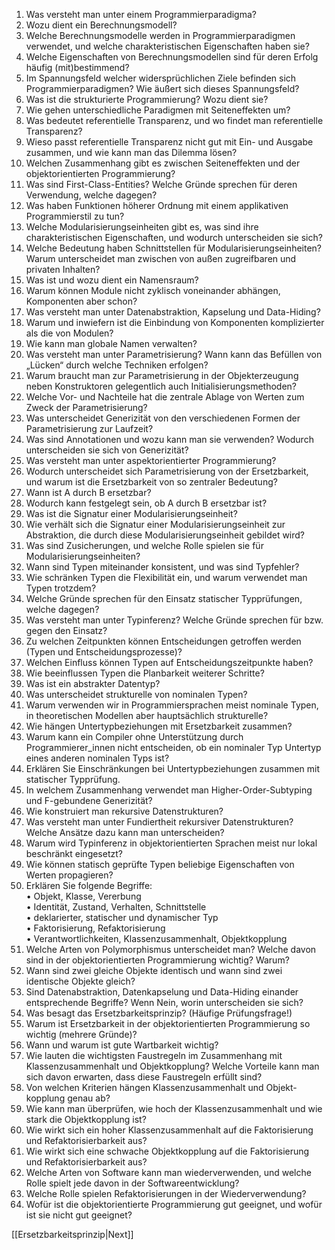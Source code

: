 1. Was versteht man unter einem Programmierparadigma?  
2. Wozu dient ein Berechnungsmodell?  
3. Welche Berechnungsmodelle werden in Programmierparadigmen verwendet, und welche charakteristischen Eigenschaften haben sie?  
4. Welche Eigenschaften von Berechnungsmodellen sind für deren Erfolg häufig (mit)bestimmend?  
5. Im Spannungsfeld welcher widersprüchlichen Ziele befinden sich Programmierparadigmen? Wie äußert sich dieses Spannungsfeld?  
6. Was ist die strukturierte Programmierung? Wozu dient sie?  
7. Wie gehen unterschiedliche Paradigmen mit Seiteneffekten um?  
8. Was bedeutet referentielle Transparenz, und wo findet man referentielle Transparenz?  
9. Wieso passt referentielle Transparenz nicht gut mit Ein- und Ausgabe zusammen, und wie kann man das Dilemma lösen?  
10. Welchen Zusammenhang gibt es zwischen Seiteneffekten und der objektorientierten Programmierung?  
11. Was sind First-Class-Entities? Welche Gründe sprechen für deren Verwendung, welche dagegen?  
12. Was haben Funktionen höherer Ordnung mit einem applikativen Programmierstil zu tun?  
13. Welche Modularisierungseinheiten gibt es, was sind ihre charakteristischen Eigenschaften, und wodurch unterscheiden sie sich?  
14. Welche Bedeutung haben Schnittstellen für Modularisierungseinheiten? Warum unterscheidet man zwischen von außen zugreifbaren und privaten Inhalten?  
15. Was ist und wozu dient ein Namensraum?  
16. Warum können Module nicht zyklisch voneinander abhängen, Komponenten aber schon?  
17. Was versteht man unter Datenabstraktion, Kapselung und Data-Hiding?  
18. Warum und inwiefern ist die Einbindung von Komponenten komplizierter als die von Modulen?  
19. Wie kann man globale Namen verwalten?  
20. Was versteht man unter Parametrisierung? Wann kann das Befüllen von „Lücken“ durch welche Techniken erfolgen?  
21. Warum braucht man zur Parametrisierung in der Objekterzeugung neben Konstruktoren gelegentlich auch Initialisierungsmethoden?  
22. Welche Vor- und Nachteile hat die zentrale Ablage von Werten zum Zweck der Parametrisierung?  
23. Was unterscheidet Generizität von den verschiedenen Formen der Parametrisierung zur Laufzeit?  
24. Was sind Annotationen und wozu kann man sie verwenden? Wodurch unterscheiden sie sich von Generizität?  
25. Was versteht man unter aspektorientierter Programmierung?  
26. Wodurch unterscheidet sich Parametrisierung von der Ersetzbarkeit, und warum ist die Ersetzbarkeit von so zentraler Bedeutung?  
27. Wann ist A durch B ersetzbar?  
28. Wodurch kann festgelegt sein, ob A durch B ersetzbar ist?  
29. Was ist die Signatur einer Modularisierungseinheit?  
30. Wie verhält sich die Signatur einer Modularisierungseinheit zur Abstraktion, die durch diese Modularisierungseinheit gebildet wird?  
31. Was sind Zusicherungen, und welche Rolle spielen sie für Modularisierungseinheiten?  
32. Wann sind Typen miteinander konsistent, und was sind Typfehler?  
33. Wie schränken Typen die Flexibilität ein, und warum verwendet man Typen trotzdem?  
34. Welche Gründe sprechen für den Einsatz statischer Typprüfungen, welche dagegen?  
35. Was versteht man unter Typinferenz? Welche Gründe sprechen für bzw. gegen den Einsatz?  
36. Zu welchen Zeitpunkten können Entscheidungen getroffen werden (Typen und Entscheidungsprozesse)?  
37. Welchen Einfluss können Typen auf Entscheidungszeitpunkte haben?  
38. Wie beeinflussen Typen die Planbarkeit weiterer Schritte?  
39. Was ist ein abstrakter Datentyp?  
40. Was unterscheidet strukturelle von nominalen Typen?  
41. Warum verwenden wir in Programmiersprachen meist nominale Typen, in theoretischen Modellen aber hauptsächlich strukturelle?  
42. Wie hängen Untertypbeziehungen mit Ersetzbarkeit zusammen?  
43. Warum kann ein Compiler ohne Unterstützung durch Programmierer_innen nicht entscheiden, ob ein nominaler Typ Untertyp eines anderen nominalen Typs ist?  
44. Erklären Sie Einschränkungen bei Untertypbeziehungen zusammen mit statischer Typprüfung.  
45. In welchem Zusammenhang verwendet man Higher-Order-Subtyping und F-gebundene Generizität?  
46. Wie konstruiert man rekursive Datenstrukturen?  
47. Was versteht man unter Fundiertheit rekursiver Datenstrukturen? Welche Ansätze dazu kann man unterscheiden?  
48. Warum wird Typinferenz in objektorientierten Sprachen meist nur lokal beschränkt eingesetzt?  
49. Wie können statisch geprüfte Typen beliebige Eigenschaften von Werten propagieren?  
50. Erklären Sie folgende Begriffe:  
		• Objekt, Klasse, Vererbung  
		• Identität, Zustand, Verhalten, Schnittstelle  
		• deklarierter, statischer und dynamischer Typ  
		• Faktorisierung, Refaktorisierung  
	  • Verantwortlichkeiten, Klassenzusammenhalt, Objektkopplung  
51. Welche Arten von Polymorphismus unterscheidet man? Welche davon sind in der objektorientierten Programmierung wichtig? Warum?  
52. Wann sind zwei gleiche Objekte identisch und wann sind zwei identische Objekte gleich?  
53. Sind Datenabstraktion, Datenkapselung und Data-Hiding einander entsprechende Begriffe? Wenn Nein, worin unterscheiden sie sich?  
54. Was besagt das Ersetzbarkeitsprinzip? (Häufige Prüfungsfrage!)  
55. Warum ist Ersetzbarkeit in der objektorientierten Programmierung so wichtig (mehrere Gründe)?  
56. Wann und warum ist gute Wartbarkeit wichtig?  
57. Wie lauten die wichtigsten Faustregeln im Zusammenhang mit Klassenzusammenhalt und Objektkopplung? Welche Vorteile kann man sich davon erwarten, dass diese Faustregeln erfüllt sind?  
58. Von welchen Kriterien hängen Klassenzusammenhalt und Objekt-  
kopplung genau ab?  
59. Wie kann man überprüfen, wie hoch der Klassenzusammenhalt und wie stark die Objektkopplung ist?  
60. Wie wirkt sich ein hoher Klassenzusammenhalt auf die Faktorisierung und Refaktorisierbarkeit aus?  
61. Wie wirkt sich eine schwache Objektkopplung auf die Faktorisierung und Refaktorisierbarkeit aus?  
62. Welche Arten von Software kann man wiederverwenden, und welche Rolle spielt jede davon in der Softwareentwicklung?  
63. Welche Rolle spielen Refaktorisierungen in der Wiederverwendung?  
64. Wofür ist die objektorientierte Programmierung gut geeignet, und wofür ist sie nicht gut geeignet?

[[Ersetzbarkeitsprinzip|Next]]
